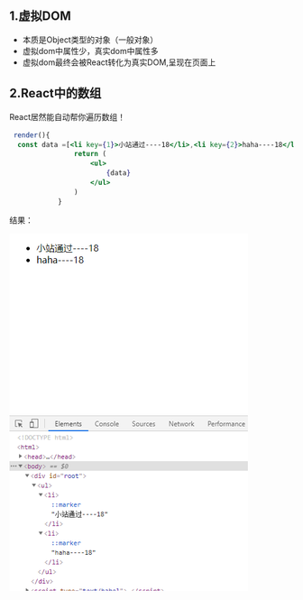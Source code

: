 ## 1.虚拟DOM

- 本质是Object类型的对象（一般对象）
- 虚拟dom中属性少，真实dom中属性多
- 虚拟dom最终会被React转化为真实DOM,呈现在页面上

## 2.React中的数组

React居然能自动帮你遍历数组！

```jsx
 render(){
  const data =[<li key={1}>小站通过----18</li>,<li key={2}>haha----18</li>]
                return (
                    <ul>
                        {data}
                    </ul>
                )
            }
```

结果：

![image-20210330163930956](assets/image-20210330163930956.png)

